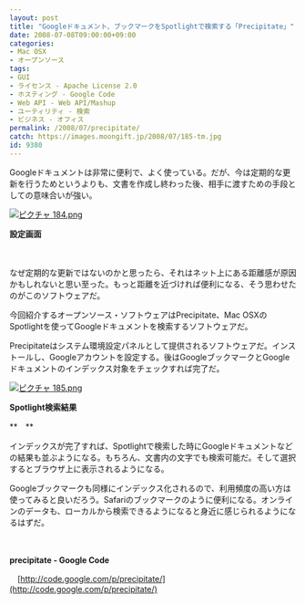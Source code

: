```yaml
---
layout: post
title: "Googleドキュメント、ブックマークをSpotlightで検索する「Precipitate」"
date: 2008-07-08T09:00:00+09:00
categories:
- Mac OSX
- オープンソース
tags: 
- GUI
- ライセンス - Apache License 2.0
- ホスティング - Google Code
- Web API - Web API/Mashup
- ユーティリティ - 検索
- ビジネス - オフィス
permalink: /2008/07/precipitate/
catch: https://images.moongift.jp/2008/07/185-tm.jpg
id: 9380
---
```

Googleドキュメントは非常に便利で、よく使っている。だが、今は定期的な更新を行うためというよりも、文書を作成し終わった後、相手に渡すための手段としての意味合いが強い。

  

[![ピクチャ 184.png](https://images.moongift.jp/2008/07/184-tm.jpg)](https://images.moongift.jp/2008/07/184.jpg)  
  
**設定画面**

  

　

  

なぜ定期的な更新ではないのかと思ったら、それはネット上にある距離感が原因かもしれないと思い至った。もっと距離を近づければ便利になる、そう思わせたのがこのソフトウェアだ。

  

今回紹介するオープンソース・ソフトウェアはPrecipitate、Mac OSXのSpotlightを使ってGoogleドキュメントを検索するソフトウェアだ。

  
  
<!--more-->  

Precipitateはシステム環境設定パネルとして提供されるソフトウェアだ。インストールし、Googleアカウントを設定する。後はGoogleブックマークとGoogleドキュメントのインデックス対象をチェックすれば完了だ。

  

[![ピクチャ 185.png](https://images.moongift.jp/2008/07/185-tm.jpg)](https://images.moongift.jp/2008/07/185.jpg)  
  
**Spotlight検索結果**

  

**　**

  

インデックスが完了すれば、Spotlightで検索した時にGoogleドキュメントなどの結果も並ぶようになる。もちろん、文書内の文字でも検索可能だ。そして選択するとブラウザ上に表示されるようになる。

  

Googleブックマークも同様にインデックス化されるので、利用頻度の高い方は使ってみると良いだろう。Safariのブックマークのように便利になる。オンラインのデータも、ローカルから検索できるようになると身近に感じられるようになるはずだ。

  

　

  

**precipitate - Google Code**  
  
　[http://code.google.com/p/precipitate/](http://code.google.com/p/precipitate/)

  
